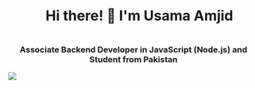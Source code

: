 <!--h1 without bottom border-->
<div id="user-content-toc">
  <ul align="center">
    <summary><h1 style="display: inline-block">Hi there! 👋 I'm Usama Amjid</h1></summary>
  </ul>
</div>

<h3 align="center">Associate Backend Developer in JavaScript (Node.js) and Student from Pakistan</h3>

<!--horizontal divider(gradiant)-->
<img src="https://user-images.githubusercontent.com/73097560/115834477-dbab4500-a447-11eb-908a-139a6edaec5c.gif">
